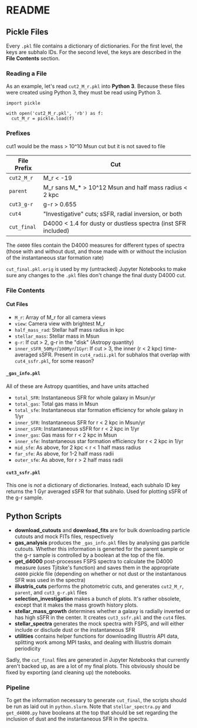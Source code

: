 # README

## Pickle Files

Every `.pkl` file contains a dictionary of dictionaries. For the first level, the keys are subhalo IDs. For the second level, the keys are described in the **File Contents** section.

### Reading a File

As an example, let's read `cut2_M_r.pkl` into **Python 3**. Because these files were created using Python 3, they must be read using Python 3.

```python3
import pickle

with open('cut2_M_r.pkl', 'rb') as f:
  cut_M_r = pickle.load(f)
```

### Prefixes

cut1 would be the mass > 10^10 Msun cut but it is not saved to file

File Prefix | Cut
------------|----
`cut2_M_r`    | M_r < -19
`parent`      | M_r sans M_* > 10^12 Msun and half mass radius < 2 kpc
`cut3_g-r`    | g-r > 0.655
`cut4`        | "Investigative" cuts; sSFR, radial inversion, or both
`cut_final`   | D4000 < 1.4 for dusty or dustless spectra (inst SFR included)

The `d4000` files contain the D4000 measures for different types of spectra (those with and without dust, and those made with or without the inclusion of the instantaneous star formation rate)

`cut_final.pkl.orig` is used by my (untracked) Jupyter Notebooks to make sure any changes to the `.pkl` files don't change the final dusty D4000 cut.

### File Contents
#### Cut Files
- `M_r`:  Array of M_r for all camera views
- `view`: Camera view with brightest M_r
- `half_mass_rad`: Stellar half mass radius in kpc
- `stellar_mass`: Stellar mass in Msun
- `g-r`: If cut > 2, g-r in the "disk" (Astropy quantity)
- `inner_sSFR_50Myr`/`100Myr`/`1Gyr`: If cut > 3, the inner (r < 2 kpc) time-averaged sSFR. Present in `cut4_radii.pkl` for subhalos that overlap with `cut4_ssfr.pkl`, for some reason?

#### `_gas_info.pkl`
All of these are Astropy quantities, and have units attached
- `total_SFR`: Instantaneous SFR for whole galaxy in Msun/yr
- `total_gas`: Total gas mass in Msun
- `total_sfe`: Instantaneous star formation efficiency for whole galaxy in 1/yr
- `inner_SFR`: Instantaneous SFR for r < 2 kpc in Msun/yr
- `inner_sSFR`: Instantaneous sSFR for r < 2 kpc in 1/yr
- `inner_gas`: Gas mass for r < 2 kpc in Msun
- `inner_sfe`: Instantaneous star formation efficiency for r < 2 kpc in 1/yr
- `mid_sfe`: As above, for 2 kpc < r < 1 half mass radius
- `far_sfe`: As above, for 1-2 half mass radii
- `outer_sfe`: As above, for r > 2 half mass radii

#### `cut3_ssfr.pkl`
This one is *not* a dictionary of dictionaries. Instead, each subhalo ID key returns the 1 Gyr averaged sSFR for that subhalo. Used for plotting sSFR of the g-r sample.


## Python Scripts
- **download_cutouts** and **download_fits** are for bulk downloading particle cutouts and mock FITs files, respectively
- **gas_analysis** produces the `_gas_info.pkl` files by analysing gas particle cutouts. Whether this information is generted for the parent sample or the g-r sample is controlled by a boolean at the top of the file.
- **get_d4000** post-processes FSPS spectra to calculate the D4000 measure (uses Tjitske's function) and saves them in the appropriate `d4000` pickle file (depending on whether or not dust or the instantanous SFR was used in the spectra)
- **illustris_cuts** performs the photometric cuts, and generates `cut2_M_r`, `parent`, and `cut3_g-r.pkl` files
- **selection_investigation** makes a bunch of plots. It's rather obsolete, except that it makes the mass growth history plots.
- **stellar_mass_growth** determines whether a galaxy is radially inverted or has high sSFR in the center. It creates `cut3_ssfr.pkl` and the `cut4` files.
- **stellar_spectra** generates the mock spectra with FSPS, and will either include or disclude dust or the instantaneous SFR
- **utilities** contains helper functions for downloading Illustris API data, splitting work among MPI tasks, and dealing with Illustris domain periodicity

Sadly, the `cut_final` files are generated in Jupyter Notebooks that currently aren't backed up, as are a lot of my final plots. This obviously should be fixed by exporting (and cleaning up) the notebooks.

### Pipeline

To get the information necessary to generate `cut_final`, the scripts should be run as laid out in `python.slurm`. Note that `stellar_spectra.py` and `get_d4000.py` have booleans at the top that should be set regarding the inclusion of dust and the instantaneous SFR in the spectra.
